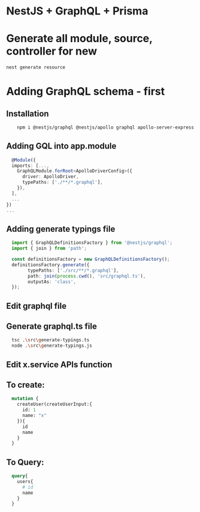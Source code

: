 # NestJS + GraphQL + Prisma



# Generate all module, source, controller for new

```bash
nest generate resource
```



# Adding GraphQL schema - first

## Installation


  ```bash
      npm i @nestjs/graphql @nestjs/apollo graphql apollo-server-express typescript ts-node ts-morph @apollo/gateway
  ```

## Adding GQL into app.module
  ```ts
    @Module({
    imports: [...,
      GraphQLModule.forRoot<ApolloDriverConfig>({
        driver: ApolloDriver,
        typePaths: ['./**/*.graphql'],
      }),
    ],
    ...
  })
  ...
  ```

## Adding generate typings file

  ```ts
    import { GraphQLDefinitionsFactory } from '@nestjs/graphql';
    import { join } from 'path';

    const definitionsFactory = new GraphQLDefinitionsFactory();
    definitionsFactory.generate({
          typePaths: ['./src/**/*.graphql'],
          path: join(process.cwd(), 'src/graphql.ts'),
          outputAs: 'class',
    });
  ```

## Edit graphql file


## Generate graphql.ts file
  ```bash
    tsc .\src\generate-typings.ts 
    node .\src\generate-typings.js 
  ```


## Edit x.service APIs function

## To create:
  ```graphql
    mutation {
      createUser(createUserInput:{
        id: 1
        name: "x"
      }){
        id 
        name
      }
    }
  ```

## To Query:
  ```graphql
    query{
      users{ 
        # id
        name
      }
    }
  ```

